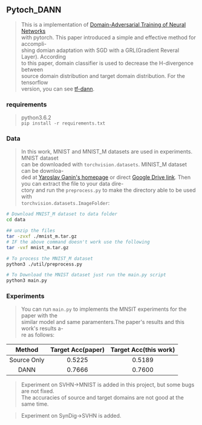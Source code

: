 ## Pytoch_DANN
> This is a implementation of [Domain-Adversarial Training of Neural Networks][1]  
> with pytorch. This paper introduced a simple and effective method for accompli-  
> shing domian adaptation with SGD with a GRL(Gradient Reveral Layer). According   
> to this paper, domain classifier is used to decrease the H-divergence between  
> source domain distribution and target domain distribution. For the tensorflow  
> version, you can see [tf-dann][2].

### requirements
> python3.6.2  
> `pip install -r requirements.txt`

### Data
> In this work, MNIST and MNIST_M datasets are used in experiments. MNIST dataset  
> can be downloaded with `torchvision.datasets`. MINIST_M dataset can be downloa-  
> ded at [Yaroslav Ganin's homepage][3] or direct [Google Drive link](4). Then you can extract the file to your data dire-  
> ctory and run the `preprocess.py` to make the directory able to be used with  
> `torchvision.datasets.ImageFolder`:
```bash
# Download MNIST_M dataset to data folder 
cd data

## unzip the files
tar -zvxf ./mnist_m.tar.gz
# IF the above command doesn't work use the following
tar -vxf mnist_m.tar.gz

# To process the MNIST_M dataset
python3 ./util/preprocess.py

# To Download the MNIST dataset just run the main.py script
python3 main.py
```

### Experiments
> You can run `main.py` to implements the MNSIT experiments for the paper with the  
> similar model and same paramenters.The paper's results and this work's results a-  
> re as follows:  

|Method     | Target Acc(paper) | Target Acc(this work)|
|:----------:|:-----------------:|:---------------------:|
|Source Only| 0.5225            | 0.5189|
|DANN       | 0.7666            | 0.7600|``````

> Experiment on SVHN->MNIST is added in this project, but some bugs are not fixed.  
> The accuracies of source and target domains are not good at the same time.

> Experiment on SynDig->SVHN is added.



[1]:https://arxiv.org/pdf/1505.07818.pdf
[2]:https://github.com/pumpikano/tf-dann
[3]:http://yaroslav.ganin.net/
[4]:https://drive.google.com/file/d/0B_tExHiYS-0veklUZHFYT19KYjg/view
